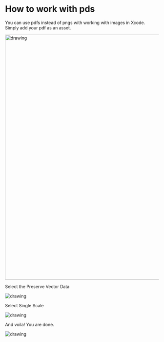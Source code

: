 # How to work with pds

You can use pdfs instead of pngs with working with images in Xcode. Simply add your pdf as an asset.


<img src="https://github.com/jrasmusson/ios-starter-kit/blob/master/howtos/images/add-pdf.png" alt="drawing" width="800"/>

Select the Preserve Vector Data

<img src="https://github.com/jrasmusson/ios-starter-kit/blob/master/howtos/images/preserve-vector-data.png" alt="drawing" />

Select Single Scale

<img src="https://github.com/jrasmusson/ios-starter-kit/blob/master/howtos/images/single-scale.png" alt="drawing"/>

And voila! You are done.

<img src="https://github.com/jrasmusson/ios-starter-kit/blob/master/howtos/images/single-pdf.png" alt="drawing"/>
